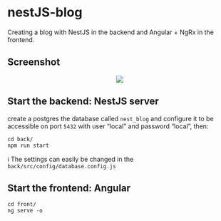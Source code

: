 # nestJS-blog

Creating a blog with NestJS in the backend and Angular + NgRx in the frontend.

## Screenshot

<p align="center">
  <img src="screenshot/capture.gif">
</p>

## Start the backend: NestJS server

create a postgres the database called `nest_blog` and configure it to be accessible on port `5432` with user “local” and password “local”, then:

```
cd back/
npm run start
```

ℹ️ The settings can easily be changed in the `back/src/config/database.config.js`

## Start the frontend: Angular

```
cd front/
ng serve -o
```
